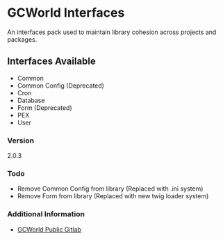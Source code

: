 # GCWorld Interfaces

An interfaces pack used to maintain library cohesion across projects and packages.

## Interfaces Available 

  - Common
  - Common Config (Deprecated) 
  - Cron
  - Database
  - Form (Deprecated)
  - PEX
  - User

### Version
2.0.3

### Todo

  - Remove Common Config from library (Replaced with .ini system)
  - Remove Form from library (Replaced with new twig loader system)

### Additional Information

* [GCWorld Public Gitlab](https://gitlab.konghack.com/groups/GCWorld)
